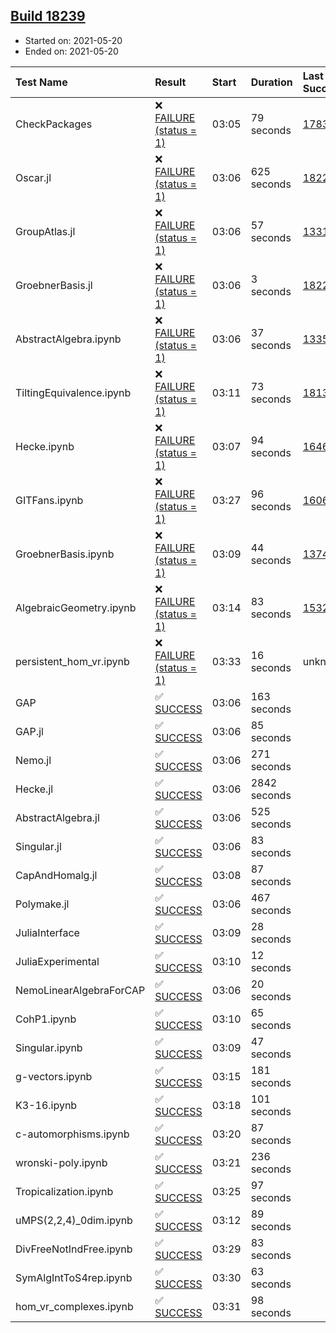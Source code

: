 ## [Build 18239](https://oscarci.mathematik.uni-kl.de/job/oscar/18239/)

* Started on: 2021-05-20
* Ended on: 2021-05-20

| Test Name    | Result | Start | Duration | Last Success | First Failure |
|:-------------|:-------|:------|:---------|:-------------|:--------------|
| CheckPackages | ❌ [FAILURE (status = 1)](https://oscarci.mathematik.uni-kl.de/job/oscar/18239/artifact/logs/build-18239/CheckPackages.log) | 03:05 | 79 seconds | [17832](https://oscarci.mathematik.uni-kl.de/job/oscar/17832/) | [17833](https://oscarci.mathematik.uni-kl.de/job/oscar/17833/) |
| Oscar.jl | ❌ [FAILURE (status = 1)](https://oscarci.mathematik.uni-kl.de/job/oscar/18239/artifact/logs/build-18239/Oscar.jl.log) | 03:06 | 625 seconds | [18228](https://oscarci.mathematik.uni-kl.de/job/oscar/18228/) | [18229](https://oscarci.mathematik.uni-kl.de/job/oscar/18229/) |
| GroupAtlas.jl | ❌ [FAILURE (status = 1)](https://oscarci.mathematik.uni-kl.de/job/oscar/18239/artifact/logs/build-18239/GroupAtlas.jl.log) | 03:06 | 57 seconds | [13311](https://oscarci.mathematik.uni-kl.de/job/oscar/13311/) | [13312](https://oscarci.mathematik.uni-kl.de/job/oscar/13312/) |
| GroebnerBasis.jl | ❌ [FAILURE (status = 1)](https://oscarci.mathematik.uni-kl.de/job/oscar/18239/artifact/logs/build-18239/GroebnerBasis.jl.log) | 03:06 | 3 seconds | [18228](https://oscarci.mathematik.uni-kl.de/job/oscar/18228/) | [18229](https://oscarci.mathematik.uni-kl.de/job/oscar/18229/) |
| AbstractAlgebra.ipynb | ❌ [FAILURE (status = 1)](https://oscarci.mathematik.uni-kl.de/job/oscar/18239/artifact/logs/build-18239/AbstractAlgebra.ipynb.log) | 03:06 | 37 seconds | [13355](https://oscarci.mathematik.uni-kl.de/job/oscar/13355/) | [13356](https://oscarci.mathematik.uni-kl.de/job/oscar/13356/) |
| TiltingEquivalence.ipynb | ❌ [FAILURE (status = 1)](https://oscarci.mathematik.uni-kl.de/job/oscar/18239/artifact/logs/build-18239/TiltingEquivalence.ipynb.log) | 03:11 | 73 seconds | [18131](https://oscarci.mathematik.uni-kl.de/job/oscar/18131/) | [18132](https://oscarci.mathematik.uni-kl.de/job/oscar/18132/) |
| Hecke.ipynb | ❌ [FAILURE (status = 1)](https://oscarci.mathematik.uni-kl.de/job/oscar/18239/artifact/logs/build-18239/Hecke.ipynb.log) | 03:07 | 94 seconds | [16463](https://oscarci.mathematik.uni-kl.de/job/oscar/16463/) | [16464](https://oscarci.mathematik.uni-kl.de/job/oscar/16464/) |
| GITFans.ipynb | ❌ [FAILURE (status = 1)](https://oscarci.mathematik.uni-kl.de/job/oscar/18239/artifact/logs/build-18239/GITFans.ipynb.log) | 03:27 | 96 seconds | [16068](https://oscarci.mathematik.uni-kl.de/job/oscar/16068/) | [16069](https://oscarci.mathematik.uni-kl.de/job/oscar/16069/) |
| GroebnerBasis.ipynb | ❌ [FAILURE (status = 1)](https://oscarci.mathematik.uni-kl.de/job/oscar/18239/artifact/logs/build-18239/GroebnerBasis.ipynb.log) | 03:09 | 44 seconds | [13748](https://oscarci.mathematik.uni-kl.de/job/oscar/13748/) | [13749](https://oscarci.mathematik.uni-kl.de/job/oscar/13749/) |
| AlgebraicGeometry.ipynb | ❌ [FAILURE (status = 1)](https://oscarci.mathematik.uni-kl.de/job/oscar/18239/artifact/logs/build-18239/AlgebraicGeometry.ipynb.log) | 03:14 | 83 seconds | [15322](https://oscarci.mathematik.uni-kl.de/job/oscar/15322/) | [15323](https://oscarci.mathematik.uni-kl.de/job/oscar/15323/) |
| persistent_hom_vr.ipynb | ❌ [FAILURE (status = 1)](https://oscarci.mathematik.uni-kl.de/job/oscar/18239/artifact/logs/build-18239/persistent_hom_vr.ipynb.log) | 03:33 | 16 seconds | unknown | unknown |
| GAP | ✅ [SUCCESS](https://oscarci.mathematik.uni-kl.de/job/oscar/18239/artifact/logs/build-18239/GAP.log) | 03:06 | 163 seconds |  |  |
| GAP.jl | ✅ [SUCCESS](https://oscarci.mathematik.uni-kl.de/job/oscar/18239/artifact/logs/build-18239/GAP.jl.log) | 03:06 | 85 seconds |  |  |
| Nemo.jl | ✅ [SUCCESS](https://oscarci.mathematik.uni-kl.de/job/oscar/18239/artifact/logs/build-18239/Nemo.jl.log) | 03:06 | 271 seconds |  |  |
| Hecke.jl | ✅ [SUCCESS](https://oscarci.mathematik.uni-kl.de/job/oscar/18239/artifact/logs/build-18239/Hecke.jl.log) | 03:06 | 2842 seconds |  |  |
| AbstractAlgebra.jl | ✅ [SUCCESS](https://oscarci.mathematik.uni-kl.de/job/oscar/18239/artifact/logs/build-18239/AbstractAlgebra.jl.log) | 03:06 | 525 seconds |  |  |
| Singular.jl | ✅ [SUCCESS](https://oscarci.mathematik.uni-kl.de/job/oscar/18239/artifact/logs/build-18239/Singular.jl.log) | 03:06 | 83 seconds |  |  |
| CapAndHomalg.jl | ✅ [SUCCESS](https://oscarci.mathematik.uni-kl.de/job/oscar/18239/artifact/logs/build-18239/CapAndHomalg.jl.log) | 03:08 | 87 seconds |  |  |
| Polymake.jl | ✅ [SUCCESS](https://oscarci.mathematik.uni-kl.de/job/oscar/18239/artifact/logs/build-18239/Polymake.jl.log) | 03:06 | 467 seconds |  |  |
| JuliaInterface | ✅ [SUCCESS](https://oscarci.mathematik.uni-kl.de/job/oscar/18239/artifact/logs/build-18239/JuliaInterface.log) | 03:09 | 28 seconds |  |  |
| JuliaExperimental | ✅ [SUCCESS](https://oscarci.mathematik.uni-kl.de/job/oscar/18239/artifact/logs/build-18239/JuliaExperimental.log) | 03:10 | 12 seconds |  |  |
| NemoLinearAlgebraForCAP | ✅ [SUCCESS](https://oscarci.mathematik.uni-kl.de/job/oscar/18239/artifact/logs/build-18239/NemoLinearAlgebraForCAP.log) | 03:06 | 20 seconds |  |  |
| CohP1.ipynb | ✅ [SUCCESS](https://oscarci.mathematik.uni-kl.de/job/oscar/18239/artifact/logs/build-18239/CohP1.ipynb.log) | 03:10 | 65 seconds |  |  |
| Singular.ipynb | ✅ [SUCCESS](https://oscarci.mathematik.uni-kl.de/job/oscar/18239/artifact/logs/build-18239/Singular.ipynb.log) | 03:09 | 47 seconds |  |  |
| g-vectors.ipynb | ✅ [SUCCESS](https://oscarci.mathematik.uni-kl.de/job/oscar/18239/artifact/logs/build-18239/g-vectors.ipynb.log) | 03:15 | 181 seconds |  |  |
| K3-16.ipynb | ✅ [SUCCESS](https://oscarci.mathematik.uni-kl.de/job/oscar/18239/artifact/logs/build-18239/K3-16.ipynb.log) | 03:18 | 101 seconds |  |  |
| c-automorphisms.ipynb | ✅ [SUCCESS](https://oscarci.mathematik.uni-kl.de/job/oscar/18239/artifact/logs/build-18239/c-automorphisms.ipynb.log) | 03:20 | 87 seconds |  |  |
| wronski-poly.ipynb | ✅ [SUCCESS](https://oscarci.mathematik.uni-kl.de/job/oscar/18239/artifact/logs/build-18239/wronski-poly.ipynb.log) | 03:21 | 236 seconds |  |  |
| Tropicalization.ipynb | ✅ [SUCCESS](https://oscarci.mathematik.uni-kl.de/job/oscar/18239/artifact/logs/build-18239/Tropicalization.ipynb.log) | 03:25 | 97 seconds |  |  |
| uMPS(2,2,4)_0dim.ipynb | ✅ [SUCCESS](https://oscarci.mathematik.uni-kl.de/job/oscar/18239/artifact/logs/build-18239/uMPS-2-2-4-_0dim.ipynb.log) | 03:12 | 89 seconds |  |  |
| DivFreeNotIndFree.ipynb | ✅ [SUCCESS](https://oscarci.mathematik.uni-kl.de/job/oscar/18239/artifact/logs/build-18239/DivFreeNotIndFree.ipynb.log) | 03:29 | 83 seconds |  |  |
| SymAlgIntToS4rep.ipynb | ✅ [SUCCESS](https://oscarci.mathematik.uni-kl.de/job/oscar/18239/artifact/logs/build-18239/SymAlgIntToS4rep.ipynb.log) | 03:30 | 63 seconds |  |  |
| hom_vr_complexes.ipynb | ✅ [SUCCESS](https://oscarci.mathematik.uni-kl.de/job/oscar/18239/artifact/logs/build-18239/hom_vr_complexes.ipynb.log) | 03:31 | 98 seconds |  |  |
